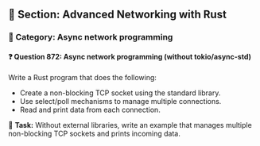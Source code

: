 ## 📘 Section: Advanced Networking with Rust
### 🔹 Category: Async network programming
#### ❓ Question 872: Async network programming (without tokio/async-std)

Write a Rust program that does the following:

- Create a non-blocking TCP socket using the standard library.
- Use select/poll mechanisms to manage multiple connections.
- Read and print data from each connection.

🔧 **Task:** Without external libraries, write an example that manages multiple non-blocking TCP sockets and prints incoming data.
